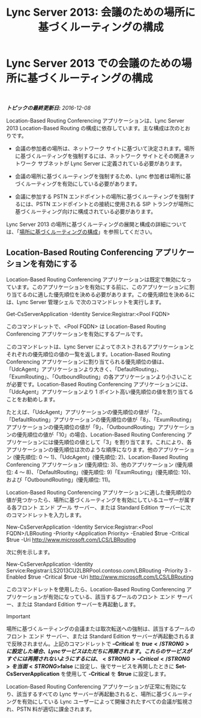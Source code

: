 ﻿---
title: 'Lync Server 2013: 会議のための場所に基づくルーティングの構成'
TOCTitle: 会議のための場所に基づくルーティングの構成
ms:assetid: d8c708cc-a1b1-48b1-808c-a64df15f7701
ms:mtpsurl: https://technet.microsoft.com/ja-jp/library/Dn362846(v=OCS.15)
ms:contentKeyID: 56270146
ms.date: 12/10/2016
mtps_version: v=OCS.15
ms.translationtype: HT
---

# Lync Server 2013 での会議のための場所に基づくルーティングの構成

 

_**トピックの最終更新日:** 2016-12-08_

Location-Based Routing Conferencing アプリケーションは、Lync Server 2013 Location-Based Routing の構成に依存しています。主な構成は次のとおりです。

  - 会議の参加者の場所は、ネットワーク サイトに基づいて決定されます。場所に基づくルーティングを強制するには、ネットワーク サイトとその関連ネットワーク サブネットが Lync Server に定義されている必要があります。

  - 会議の場所に基づくルーティングを強制するため、Lync 参加者は場所に基づくルーティングを有効にしている必要があります。

  - 会議に参加する PSTN エンドポイントの場所に基づくルーティングを強制するには、PSTN エンドポイントとの接続に使用される SIP トランクが場所に基づくルーティング向けに構成されている必要があります。

Lync Server 2013 の場所に基づくルーティングの展開と構成の詳細については、「[場所に基づくルーティングの構成](lync-server-2013-configuring-location-based-routing.md)」を参照してください。

## Location-Based Routing Conferencing アプリケーションを有効にする

Location-Based Routing Conferencing アプリケーションは既定で無効になっています。このアプリケーションを有効にする前に、このアプリケーションに割り当てるのに適した優先順位を決める必要があります。この優先順位を決めるには、Lync Server 管理シェル で次のコマンドレットを実行します。

Get-CsServerApplication -Identity Service:Registrar:\<Pool FQDN\>

このコマンドレットで、\<Pool FQDN\> は Location-Based Routing Conferencing アプリケーションを有効にするプールです。

このコマンドレットは、Lync Server によってホストされるアプリケーションとそれぞれの優先順位の値の一覧を返します。Location-Based Routing Conferencing アプリケーションに割り当てられる優先順位の値は、「UdcAgent」アプリケーションより大きく、「DefaultRouting」、「ExumRouting」、「OutboundRouting」の各アプリケーションより小さいことが必要です。Location-Based Routing Conferencing アプリケーションには、「UdcAgent」アプリケーションより 1 ポイント高い優先順位の値を割り当てることをお勧めします。

たとえば、「UdcAgent」アプリケーションの優先順位の値が「2」、「DefaultRouting」アプリケーションの優先順位の値が「8」、「ExumRouting」アプリケーションの優先順位の値が「9」、「OutboundRouting」アプリケーションの優先順位の値が「10」の場合、Location-Based Routing Conferencing アプリケーションには優先順位の値として「3」を割り当てます。これにより、各アプリケーションの優先順位は次のような順序になります。他のアプリケーション (優先順位: 0 ～ 1)、「UdcAgent」(優先順位: 2)、Location-Based Routing Conferencing アプリケーション (優先順位: 3)、他のアプリケーション (優先順位: 4 ～ 8)、「DefaultRouting」(優先順位: 9)「ExumRouting」(優先順位: 10)、および「OutboundRouting」(優先順位: 11)。

Location-Based Routing Conferencing アプリケーションに適した優先順位の値が見つかったら、場所に基づくルーティングを有効にしているユーザーが属する各フロント エンド プール サーバー、または Standard Edition サーバーに次のコマンドレットを入力します。

New-CsServerApplication -Identity Service:Registrar:\<Pool FQDN\>/LBRouting -Priority \<Application Priority\> -Enabled $true -Critical $true -Uri http://www.microsoft.com/LCS/LBRouting

次に例を示します。

New-CsServerApplication -Identity Service:Registrar:LS2013CU2LBRPool.contoso.com/LBRouting -Priority 3 -Enabled $true -Critical $true -Uri http://www.microsoft.com/LCS/LBRouting

このコマンドレットを使用したら、Location-Based Routing Conferencing アプリケーションが有効になっている、該当するプールのフロント エンド サーバー、または Standard Edition サーバーを再起動します。


> [!IMPORTANT]
> 場所に基づくルーティングの会議または取次転送への強制は、該当するプールのフロント エンド サーバー、または Standard Edition サーバーが再起動されるまで反映されません。上記のコマンドレットで <STRONG>–Critical</STRONG> を <STRONG>$true</STRONG> に設定した場合、Lync サービスはただちに再開されます。これらのサービスがすぐには再開されないようにするには、<STRONG>–Critical</STRONG> を当面 <STRONG>$false</STRONG> に設定し、後でサービスを再開したときに <STRONG>Set-CsServerApplication</STRONG> を使用して <STRONG>-Critical</STRONG> を <STRONG>$true</STRONG> に設定します。



Location-Based Routing Conferencing アプリケーションが正常に有効になり、該当するすべての Lync サーバーが再起動されると、場所に基づくルーティングを有効にしている Lync ユーザーによって開催されたすべての会議が監視され、PSTN 料が適切に課金されます。


